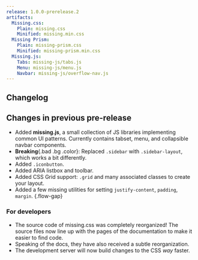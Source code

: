 ```yaml
---
release: 1.0.0-prerelease.2
artifacts:
  Missing.css:
    Plain: missing.css
    Minified: missing.min.css
  Missing Prism:
    Plain: missing-prism.css
    Minified: missing-prism.min.css
  Missing.js:
    Tabs: missing-js/tabs.js
    Menu: missing-js/menu.js
    Navbar: missing-js/overflow-nav.js
---
```


## Changelog

## Changes in previous pre-release

 - Added **missing.js**, a small collection of JS libraries implementing common UI patterns.
   Currently contains tabset, menu, and collapsible navbar components.
 - **Breaking**{.bad .bg .color}: Replaced `.sidebar` with `.sidebar-layout`, which works a bit differently.
 - Added `.iconbutton`.
 - Added ARIA listbox and toolbar.
 - Added CSS Grid support: `.grid` and many associated classes to create your layout.
 - Added a few missing utilities for setting `justify-content`, `padding`, `margin`.
{.flow-gap}


### For developers
 - The source code of missing.css was completely reorganized! The source files
   now line up with the pages of the documentation to make it easier to find
   code.
 - Speaking of the docs, they have also received a subtle reorganization.
 - The development server will now build changes to the CSS _way_ faster.

